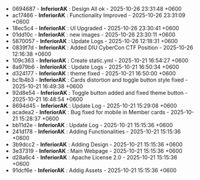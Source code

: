 - 0694687 - **InferiorAK** : Design All ok - 2025-10-26 23:31:48 +0600
- ac17466 - **InferiorAK** : Functionality Improved - 2025-10-26 23:31:09 +0600
- 18ec5c4 - **InferiorAK** : UI Upgraded - 2025-10-26 23:30:41 +0600
- 01dd10c - **InferiorAK** : new images - 2025-10-26 23:30:11 +0600
- 5870057 - **InferiorAK** : Update Logs - 2025-10-26 12:18:31 +0600
- 0839f7d - **InferiorAK** : Added DIU CyberCon CTF Position - 2025-10-26 12:16:38 +0600
- 109c363 - **InferiorAK** : Create static.yml - 2025-10-21 16:54:27 +0600
- 8a979b6 - **InferiorAK** : Update Logs - 2025-10-21 16:50:34 +0600
- d324177 - **InferiorAK** : theme fixed - 2025-10-21 16:50:00 +0600
- bc1b4b3 - **InferiorAK** : Cards distortion and toggle button style fixed - 2025-10-21 16:49:38 +0600
- 92d8e54 - **InferiorAK** : Toggle button added and fixed theme button - 2025-10-21 16:48:54 +0600
- 8694d45 - **InferiorAK** : Update Log - 2025-10-21 15:29:08 +0600
- acadea2 - **InferiorAK** : Bug fixed for mobile in Member cards - 2025-10-21 15:28:37 +0600
- bb11d2e - **InferiorAK** : Update Log - 2025-10-21 15:15:36 +0600
- 241d178 - **InferiorAK** : Adding Functionalities - 2025-10-21 15:15:36 +0600
- 3b9dcc2 - **InferiorAK** : Adding Design - 2025-10-21 15:15:36 +0600
- 3e37319 - **InferiorAK** : Main Webpage - 2025-10-21 15:15:36 +0600
- d28a6c4 - **InferiorAK** : Apache License 2.0 - 2025-10-21 15:15:36 +0600
- 91dcf6e - **InferiorAK** : Addig Assets - 2025-10-21 15:15:36 +0600